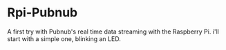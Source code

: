 # Rpi-Pubnub

A first try with Pubnub's real time data streaming with the Raspberry Pi. i'll start with a simple one, blinking an LED.
